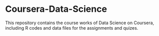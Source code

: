# Coursera-Data-Science
This repository contains the course works of Data Science on Coursera, including R codes and data files for the assignments and quizes. 
